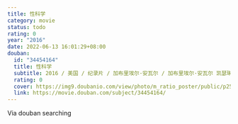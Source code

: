 ```yaml
---
title: 性科学
category: movie
status: todo
rating: 0
year: "2016"
date: 2022-06-13 16:01:29+08:00
douban:
  id: "34454164"
  title: 性科学
  subtitle: 2016 / 美国 / 纪录片 / 加布里埃尔·安瓦尔 / 加布里埃尔·安瓦尔 凯瑟琳·奥克森伯格
  rating: 0
  cover: https://img9.doubanio.com/view/photo/m_ratio_poster/public/p2587758634.jpg
  link: https://movie.douban.com/subject/34454164/
---
```


Via douban searching 
